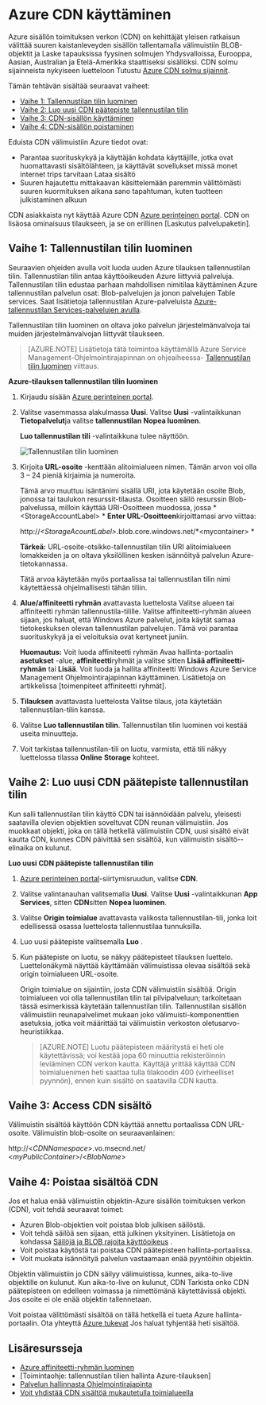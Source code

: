 # <a name="using-cdn-for-azure"></a>Azure CDN käyttäminen

Azure sisällön toimituksen verkon (CDN) on kehittäjät yleisen ratkaisun välittää suuren kaistanleveyden sisällön tallentamalla välimuistiin BLOB-objektit ja Laske tapauksissa fyysinen solmujen Yhdysvalloissa, Eurooppa, Aasian, Australian ja Etelä-Amerikka staattiseksi sisällöksi. CDN solmu sijainneista nykyiseen luetteloon Tutustu [Azure CDN solmu sijainnit].

Tämän tehtävän sisältää seuraavat vaiheet:

* [Vaihe 1: Tallennustilan tilin luominen](#Step1)
* [Vaihe 2: Luo uusi CDN päätepiste tallennustilan tilin](#Step2)
* [Vaihe 3: CDN-sisällön käyttäminen](#Step3)
* [Vaihe 4: CDN-sisällön poistaminen](#Step4)

Eduista CDN välimuistiin Azure tiedot ovat:

-   Parantaa suorituskykyä ja käyttäjän kohdata käyttäjille, jotka ovat huomattavasti sisältölähteen, ja käyttävät sovellukset missä monet internet trips tarvitaan Lataa sisältö
-   Suuren hajautettu mittakaavan käsittelemään paremmin välittömästi suuren kuormituksen aikana sano tapahtuman, kuten tuotteen julkistaminen alkuun

CDN asiakkaista nyt käyttää Azure CDN [Azure perinteinen portal]. CDN on lisäosa ominaisuus tilaukseen, ja se on erillinen [Laskutus palvelupaketin].

<a id="Step1"> </a>
<h2>Vaihe 1: Tallennustilan tilin luominen</h2>

Seuraavien ohjeiden avulla voit luoda uuden Azure tilauksen tallennustilan tilin. Tallennustilan tilin antaa käyttöoikeuden Azure liittyviä palveluja. Tallennustilan tilin edustaa parhaan mahdollisen nimitilaa käyttäminen Azure tallennustilan palvelun osat: Blob-palvelujen ja jonon palvelujen Table services. Saat lisätietoja tallennustilan Azure-palveluista [Azure-tallennustilan Services-palvelujen avulla](http://msdn.microsoft.com/library/azure/gg433040.aspx).

Tallennustilan tilin luominen on oltava joko palvelun järjestelmänvalvoja tai muiden järjestelmänvalvojan liittyvät tilaukseen.

> [AZURE.NOTE] Lisätietoja tätä toimintoa käyttämällä Azure Service Management-Ohjelmointirajapinnan on ohjeaiheessa- [Tallennustilan tilin luominen](http://msdn.microsoft.com/library/windowsazure/hh264518.aspx) viittaus.

**Azure-tilauksen tallennustilan tilin luominen**

1.  Kirjaudu sisään [Azure perinteinen portal].
2.  Valitse vasemmassa alakulmassa **Uusi**. Valitse **Uusi** -valintaikkunan **Tietopalvelut**ja valitse **tallennustilan** **Nopea luominen**.

    **Luo tallennustilan tili** -valintaikkuna tulee näyttöön.

    ![Tallennustilan tilin luominen][create-new-storage-account]

4. Kirjoita **URL-osoite** -kenttään alitoimialueen nimen. Tämän arvon voi olla 3 – 24 pieniä kirjaimia ja numeroita.

    Tämä arvo muuttuu isäntänimi sisällä URI, jota käytetään osoite Blob, jonossa tai taulukon resurssit-tilausta. Osoitteen säilö resurssin Blob-palvelussa, milloin käyttää URI-Osoitteen muodossa, jossa * &lt;StorageAccountLabel&gt; * **Enter URL-Osoitteen**kirjoittamasi arvo viittaa:

    http://*&lt;StorageAcountLabel&gt;*.blob.core.windows.net/*&lt;mycontainer&gt; *

    **Tärkeä:** URL-osoite-otsikko-tallennustilan tilin URI alitoimialueen lomakkeiden ja on oltava yksilöllinen kesken isännöityä palvelun Azure-tietokannassa.

    Tätä arvoa käytetään myös portaalissa tai tallennustilan tilin nimi käytettäessä ohjelmallisesti tähän tiliin.

5.  **Alue/affiniteetti ryhmän** avattavasta luettelosta Valitse alueen tai affiniteetti ryhmän tallennustila-tilille. Valitse affiniteetti-ryhmän alueen sijaan, jos haluat, että Windows Azure palvelut, joita käytät samaa tietokeskuksen olevan tallennustilan palvelujen. Tämä voi parantaa suorituskykyä ja ei veloituksia ovat kertyneet juniin.  

    **Huomautus:** Voit luoda affiniteetti ryhmän Avaa hallinta-portaalin **asetukset** -alue, **affiniteetti**ryhmät ja valitse sitten **Lisää affiniteetti-ryhmän** tai **Lisää**. Voit luoda ja hallita affiniteetti Windows Azure Service Management Ohjelmointirajapinnan käyttäminen. Lisätietoja on artikkelissa [toimenpiteet affiniteetti ryhmät].

6. **Tilauksen** avattavasta luettelosta Valitse tilaus, jota käytetään tallennustilan-tilin kanssa.
7.  Valitse **Luo tallennustilan tilin**. Tallennustilan tilin luominen voi kestää useita minuutteja.
8.  Voit tarkistaa tallennustilan-tili on luotu, varmista, että tili näkyy luettelossa tilassa **Online** **Storage** kohteet.

<a id="Step2"> </a>
<h2>Vaihe 2: Luo uusi CDN päätepiste tallennustilan tilin</h2>

Kun salli tallennustilan tilin käyttö CDN tai isännöidään palvelu, yleisesti saatavilla olevien objektien soveltuvat CDN reunan välimuistiin. Jos muokkaat objekti, joka on tällä hetkellä välimuistiin CDN, uusi sisältö eivät kautta CDN, kunnes CDN päivittää sen sisältöä, kun välimuistin sisältö--elinaika on kulunut.

**Luo uusi CDN päätepiste tallennustilan tilin**

1. [Azure perinteinen portal]-siirtymisruudun, valitse **CDN**.

2. Valitse valintanauhan valitsemalla **Uusi**. Valitse **Uusi** -valintaikkunan **App Services**, sitten **CDN**sitten **Nopea luominen**.

3. Valitse **Origin toimialue** avattavasta valikosta tallennustilan-tili, jonka loit edellisessä osassa luettelosta tallennustilaa tunnuksilla. 

4. Luo uusi päätepiste valitsemalla **Luo** .

5. Kun päätepiste on luotu, se näkyy päätepisteet tilauksen luettelo. Luettelonäkymä näyttää käyttämään välimuistissa olevaa sisältöä sekä origin toimialueen URL-osoite. 

    Origin toimialue on sijaintiin, josta CDN välimuistiin sisältöä. Origin toimialueen voi olla tallennustilan tilin tai pilvipalveluun; tarkoitetaan tässä esimerkissä käytetään tallennustilan tilin. Tallennustilan sisällön välimuistiin reunapalvelimet mukaan joko välimuisti-komponenttien asetuksia, jotka voit määrittää tai välimuistiin verkoston oletusarvo-heuristiikkaa. 


    > [AZURE.NOTE] Luotu päätepisteen määritystä ei heti ole käytettävissä; voi kestää jopa 60 minuuttia rekisteröinnin leviäminen CDN verkon kautta. Käyttäjä yrittää käyttää CDN toimialuenimen heti saattaa tulla tilakoodin 400 (virheelliset pyynnön), ennen kuin sisältö on saatavilla CDN kautta.

<a id="Step3"> </a>
<h2>Vaihe 3: Access CDN sisältö</h2> 

Välimuistin sisältöä käyttöön CDN käyttää annettu portaalissa CDN URL-osoite. Välimuistin blob-osoite on seuraavanlainen:

http://<*CDNNamespace*\>.vo.msecnd.net/ <*myPublicContainer*\>/<*BlobName*\>

<a id="Step4"> </a>
<h2>Vaihe 4: Poistaa sisältöä CDN</h2>

Jos et halua enää välimuistiin objektin-Azure sisällön toimituksen verkon (CDN), voit tehdä seuraavat toimet:

-   Azuren Blob-objektien voit poistaa blob julkisen säilöstä.
-   Voit tehdä säilöä sen sijaan, että julkinen yksityinen. Lisätietoja on kohdassa [Säilöjä ja BLOB rajoita käyttöoikeus](https://azure.microsoft.com/documentation/articles/storage-manage-access-to-resources/#restrict-access-to-containers-and-blobs) .
-   Voit poistaa käytöstä tai poistaa CDN päätepisteen hallinta-portaalissa.
-   Voit muokata isännöityä palvelun vastaamaan enää pyyntöihin objektin.

Objektin välimuistiin jo CDN säilyy välimuistissa, kunnes, aika-to-live objektille on kulunut. Kun aika-to-live on kulunut, CDN Tarkista onko CDN päätepisteen on edelleen voimassa ja nimettömänä käytettävissä objekti. Jos osoite ei ole enää objektin tallennetaan.

Voit poistaa välittömästi sisältöä on tällä hetkellä ei tueta Azure hallinta-portaalin. Ota yhteyttä [Azure tukevat](https://azure.microsoft.com/support/options/) Jos haluat tyhjentää heti sisältöä. 

## <a name="additional-resources"></a>Lisäresursseja

-   [Azure affiniteetti-ryhmän luominen]
-   [Toimintaohje: tallennustilan tilien hallinta Azure-tilauksen]
-   [Palvelun hallinnasta Ohjelmointirajapinta]
-   [Voit yhdistää CDN sisältöä mukautetulla toimialueella]

  [Create Storage Account]: http://azure.microsoft.com/documentation/articles/storage-create-storage-account/
  [Azure CDN solmu sijainnit]: http://msdn.microsoft.com/library/windowsazure/gg680302.aspx
  [Azure perinteinen portal]: https://manage.windowsazure.com/
  [laskutuksen suunnitelma]: /pricing/calculator/?scenario=full
  [Azure affiniteetti-ryhmän luominen]: http://msdn.microsoft.com/library/azure/ee460798.aspx
  [Overview of the Azure CDN]: http://msdn.microsoft.com/library/windowsazure/ff919703.aspx
  [Palvelun hallinnasta Ohjelmointirajapinta]: http://msdn.microsoft.com/library/windowsazure/ee460807.aspx
  [Voit yhdistää CDN sisältöä mukautetulla toimialueella]: http://msdn.microsoft.com/library/windowsazure/gg680307.aspx


[create-new-storage-account]: ./media/cdn/CDN_CreateNewStorageAcct.png
[Previous Management Portal]: ../../Shared/Media/previous-portal.png
